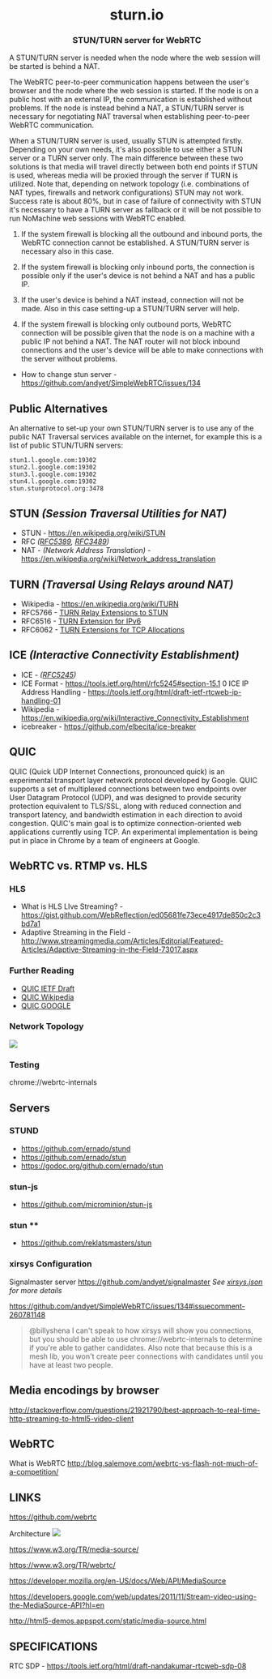 <div align=center>
  <h1>sturn.io</H1>

  <h3>STUN/TURN server for WebRTC</h3>

</div>

A STUN/TURN server is needed when the node where the web session will be started is behind a NAT.

The WebRTC peer-to-peer communication happens between the user's browser and the node where the web session is started. If the node is on a public host with an external IP, the communication is established without problems. If the node is instead behind a NAT, a STUN/TURN server is necessary for negotiating NAT traversal when establishing peer-to-peer WebRTC communication.

When a STUN/TURN server is used, usually STUN is attempted firstly. Depending on your own needs, it's also possible to use either a STUN server or a TURN server only. The main difference between these two solutions is that media will travel directly between both end points if STUN is used, whereas media will be proxied through the server if TURN is utilized. Note that, depending on network topology (i.e. combinations of NAT types, firewalls and network configurations) STUN may not work. Success rate is about 80%, but in case of failure of connectivity with STUN it's necessary to have a TURN server as fallback or it will be not possible to run NoMachine web sessions with WebRTC enabled.

  1. If  the system firewall is blocking all the outbound and inbound ports, the WebRTC connection cannot be established. A STUN/TURN server is necessary also in this case.</li>

  2. If the system firewall is blocking only inbound ports, the connection is possible only if the user's device is not behind a NAT and has a public IP.

  3. If the user's device is behind a NAT instead, connection will not be made. Also in this case setting-up a STUN/TURN server will help.

  4. If the system firewall is blocking only outbound ports, WebRTC connection will be possible given that the node is on a machine with a public IP not behind a NAT.  The NAT router will not block inbound connections and the user's device will be able to make connections with the server without problems.

  - How to change stun server - https://github.com/andyet/SimpleWebRTC/issues/134

## Public Alternatives
  An alternative to set-up your own STUN/TURN server is to use any of the public NAT Traversal services available on the internet, for example this is a list of public STUN/TURN servers:

```
stun1.l.google.com:19302
stun2.l.google.com:19302
stun3.l.google.com:19302
stun4.l.google.com:19302
stun.stunprotocol.org:3478
```

## STUN _(Session Traversal Utilities for NAT)_
  - STUN - https://en.wikipedia.org/wiki/STUN
  - RFC _([RFC5389](https://tools.ietf.org/html/rfc5389), [RFC3489](https://www.ietf.org/rfc/rfc3489.txt))_
  - NAT  - _(Network Address Translation)_ - https://en.wikipedia.org/wiki/Network_address_translation


## TURN _(Traversal Using Relays around NAT)_
  - Wikipedia - https://en.wikipedia.org/wiki/TURN
  - RFC5766 - [TURN Relay Extensions to STUN](https://tools.ietf.org/html/rfc5766)
  - RFC6516 - [TURN Extension for IPv6](https://tools.ietf.org/html/rfc6156)
  - RFC6062 - [TURN Extensions for TCP Allocations](https://tools.ietf.org/html/rfc6062)



## ICE _(Interactive Connectivity Establishment)_
  - ICE - _([RFC5245](https://tools.ietf.org/html/rfc5245#section-15.1))_
  - ICE Format - https://tools.ietf.org/html/rfc5245#section-15.1
  0 ICE IP Address Handling - https://tools.ietf.org/html/draft-ietf-rtcweb-ip-handling-01
  - Wikipedia - https://en.wikipedia.org/wiki/Interactive_Connectivity_Establishment
  - icebreaker - https://github.com/elbecita/ice-breaker


## QUIC


  QUIC (Quick UDP Internet Connections, pronounced quick) is an experimental transport layer network protocol developed by Google. QUIC supports a set of multiplexed connections between two endpoints over User Datagram Protocol (UDP), and was designed to provide security protection equivalent to TLS/SSL, along with reduced connection and transport latency, and bandwidth estimation in each direction to avoid congestion. QUIC's main goal is to optimize connection-oriented web applications currently using TCP. An experimental implementation is being put in place in Chrome by a team of engineers at Google.


## WebRTC vs. RTMP vs. HLS

### HLS

  - What is HLS LIve Streaming? - https://gist.github.com/WebReflection/ed05681fe73ece4917de850c2c3bd7a1
  - Adaptive Streaming in the Field - http://www.streamingmedia.com/Articles/Editorial/Featured-Articles/Adaptive-Streaming-in-the-Field-73017.aspx


### Further Reading
  - [QUIC IETF Draft](https://tools.ietf.org/html/draft-tsvwg-quic-protocol-00)
  - [QUIC Wikipedia](https://en.wikipedia.org/wiki/QUIC)
  - [QUIC GOOGLE](https://www.chromium.org/quic)


### Network Topology
![](https://github.com/sneakyhead/sturn.io/blob/master/images/stack.png)


### Testing

  chrome://webrtc-internals


## Servers


### STUND
  - https://github.com/ernado/stund
  - https://github.com/ernado/stun
  - https://godoc.org/github.com/ernado/stun


### stun-js
  - https://github.com/microminion/stun-js


### stun **
  - https://github.com/reklatsmasters/stun


### xirsys Configuration
  Signalmaster server https://github.com/andyet/signalmaster
_See [xirsys.json](xirsys.json) for more details_

https://github.com/andyet/SimpleWebRTC/issues/134#issuecomment-260781148
  > @billyshena I can't speak to how xirsys will show you connections, but you should be able to use chrome://webrtc-internals to determine if you're able to gather candidates. Also note that because this is a mesh lib, you won't create peer connections with candidates until you have at least two people.

## Media encodings by browser
http://stackoverflow.com/questions/21921790/best-approach-to-real-time-http-streaming-to-html5-video-client

## WebRTC
What is WebRTC
http://blog.salemove.com/webrtc-vs-flash-not-much-of-a-competition/

## LINKS
https://github.com/webrtc

Architecture
![](http://webrtc-security.github.io/images/diagram_2_en.png)

https://www.w3.org/TR/media-source/

https://www.w3.org/TR/webrtc/

https://developer.mozilla.org/en-US/docs/Web/API/MediaSource

https://developers.google.com/web/updates/2011/11/Stream-video-using-the-MediaSource-API?hl=en

http://html5-demos.appspot.com/static/media-source.html

## SPECIFICATIONS
RTC SDP - https://tools.ietf.org/html/draft-nandakumar-rtcweb-sdp-08
